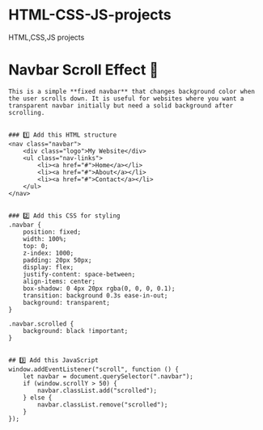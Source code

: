 # HTML-CSS-JS-projects
HTML,CSS,JS projects
# Navbar Scroll Effect 🚀

```This is a simple **fixed navbar** that changes background color when the user scrolls down. It is useful for websites where you want a transparent navbar initially but need a solid background after scrolling.```

```## 📌 How to Use?  

### 1️⃣ Add this HTML structure
<nav class="navbar">
    <div class="logo">My Website</div>
    <ul class="nav-links">
        <li><a href="#">Home</a></li>
        <li><a href="#">About</a></li>
        <li><a href="#">Contact</a></li>
    </ul>
</nav>


### 2️⃣ Add this CSS for styling
.navbar {
    position: fixed;
    width: 100%;
    top: 0;
    z-index: 1000;
    padding: 20px 50px;
    display: flex;
    justify-content: space-between;
    align-items: center;
    box-shadow: 0 4px 20px rgba(0, 0, 0, 0.1);
    transition: background 0.3s ease-in-out;
    background: transparent;
}

.navbar.scrolled {
    background: black !important;
}


## 3️⃣ Add this JavaScript
window.addEventListener("scroll", function () {
    let navbar = document.querySelector(".navbar");
    if (window.scrollY > 50) {
        navbar.classList.add("scrolled");
    } else {
        navbar.classList.remove("scrolled");
    }
});
```
